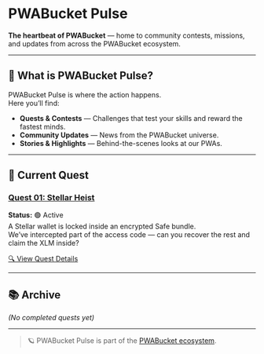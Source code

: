 # PWABucket Pulse

**The heartbeat of PWABucket** — home to community contests, missions, and updates from across the PWABucket ecosystem.

---

## 🚀 What is PWABucket Pulse?

PWABucket Pulse is where the action happens.  
Here you’ll find:

- **Quests & Contests** — Challenges that test your skills and reward the fastest minds.
- **Community Updates** — News from the PWABucket universe.
- **Stories & Highlights** — Behind-the-scenes looks at our PWAs.

---

## 🎯 Current Quest

### [Quest 01: Stellar Heist](quests/01-stellar-heist/README.md)
**Status:** 🟢 Active  
A Stellar wallet is locked inside an encrypted Safe bundle.  
We’ve intercepted part of the access code — can you recover the rest and claim the XLM inside?

[🔍 View Quest Details](quests/01-stellar-heist/README.md)

---

## 📚 Archive
*(No completed quests yet)*

---

> 🪐 PWABucket Pulse is part of the [PWABucket ecosystem](https://pwabucket.com).
